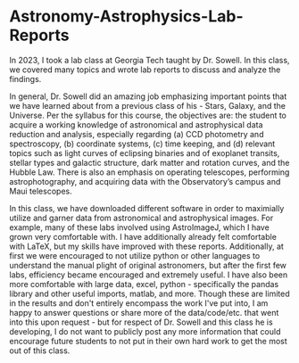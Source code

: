 # Astronomy-Astrophysics-Lab-Reports
In 2023, I took a lab class at Georgia Tech taught by Dr. Sowell. In this class, we covered many topics and wrote lab reports to discuss and analyze the findings.

In general, Dr. Sowell did an amazing job emphasizing important points that we have learned about from a previous class of his - Stars, Galaxy, and the Universe. Per the syllabus for this course, the objectives are: 
the student to acquire a working knowledge of astronomical and astrophysical data reduction and analysis, especially regarding (a) CCD photometry and spectroscopy, 
(b) coordinate systems, (c) time keeping, and (d) relevant topics such as light curves of eclipsing binaries and of exoplanet transits, stellar types and galactic structure, 
dark matter and rotation curves, and the Hubble Law. There is also an emphasis on operating telescopes, performing astrophotography, and acquiring data with the Observatory’s
campus and Maui telescopes.

In this class, we have downloaded different software in order to maximially utilize and garner data from astronomical and astrophysical images. For example, many of these labs
involved using AstroImageJ, which I have grown very comfortable with.
I have additionally already felt comfortable with LaTeX, but my skills have improved with these reports. Additionally, at first we were encouraged to not utilize python or other languages
to understand the manual plight of original astronomers, but after the first few labs, efficiency became encouraged and extremely useful. I have also been more comfortable with large data,
excel, python - specifically the pandas library and other useful imports, matlab, and more. Though these are limited in the results and don't entirely encompass the work I've put into,
I am happy to answer questions or share more of the data/code/etc. that went into this upon request - but for respect of Dr. Sowell and this class he is developing, I do not want to publicly post any more information
that could encourage future students to not put in their own hard work to get the most out of this class.

